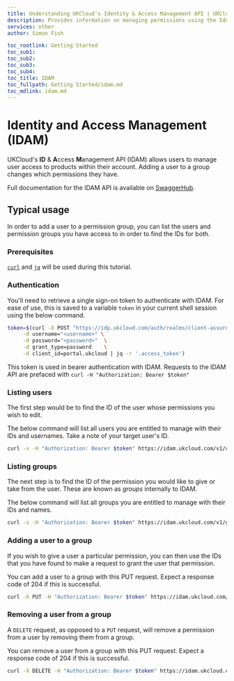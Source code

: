 ```yaml
---
title: Understanding UKCloud's Identity & Access Management API | UKCloud Ltd
description: Provides information on managing permissions using the Identity & Access Management API
services: other
author: Simon Fish

toc_rootlink: Getting Started
toc_sub1:
toc_sub2:
toc_sub3:
toc_sub4:
toc_title: IDAM
toc_fullpath: Getting Started/idam.md
toc_mdlink: idam.md
---
```


# Identity and Access Management (IDAM)

UKCloud's **ID** & **A**ccess **M**anagement API (IDAM) allows users to manage user access to products within their account. Adding a user to a group changes which permissions they have.

Full documentation for the IDAM API is available on [SwaggerHub](https://app.swaggerhub.com/apis/ukcloud/idam-service).

## Typical usage

In order to add a user to a permission group, you can list the users and permission groups you have access to in order to find the IDs for both.

### Prerequisites

[`curl`](https://curl.haxx.se/) and [`jq`](https://stedolan.github.io/jq/_) will be used during this tutorial.

### Authentication

You'll need to retrieve a single sign-on token to authenticate with IDAM. For ease of use, this is saved to a variable `token` in your current shell session using the below command.

```sh
token=$(curl -X POST "https://idp.ukcloud.com/auth/realms/client-assured/protocol/openid-connect/token" \
     -d username="<username>" \
     -d password="<password>"  \
     -d grant_type=password    \
     -d client_id=portal.ukcloud | jq -r '.access_token')
```

This token is used in bearer authentication with IDAM. Requests to the IDAM API are prefaced with `curl -H "Authorization: Bearer $token"`

### Listing users

The first step would be to find the ID of the user whose permissions you wish to edit.

The below command will list all users you are entitled to manage with their IDs and usernames. Take a note of your target user's ID.

```sh
curl -s -H "Authorization: Bearer $token" https://idam.ukcloud.com/v1/users | jq -r '.[] | .id + " " + .username'
```

### Listing groups

The next step is to find the ID of the permission you would like to give or take from the user. These are known as *groups* internally to IDAM.

The below command will list all groups you are entitled to manage with their IDs and names.

```sh
curl -s -H "Authorization: Bearer $token" https://idam.ukcloud.com/v1/groups | jq -r '.[].subGroups[] | .id + " " + .name'
```

### Adding a user to a group

If you wish to give a user a particular permission, you can then use the IDs that you have found to make a request to grant the user that permission.

You can add a user to a group with this PUT request. Expect a response code of 204 if this is successful.

```sh
curl -X PUT -H "Authorization: Bearer $token" https://idam.ukcloud.com/v1/users/{{user_id}}/groups/{{group_id}}
```

### Removing a user from a group

A `DELETE` request, as opposed to a `PUT` request, will remove a permission from a user by removing them from a group.

You can remove a user from a group with this PUT request. Expect a response code of 204 if this is successful.

```sh
curl -X DELETE -H "Authorization: Bearer $token" https://idam.ukcloud.com/v1/users/{{user_id}}/groups/{{group_id}}
```
